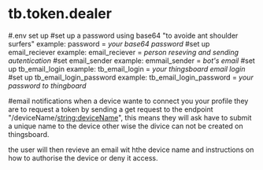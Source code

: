 # tb.token.dealer

#.env set up
#set up a password
using base64 "to avoide ant shoulder surfers"
example: password = *your base64 password*
#set up email_reciever
example: email_reciever = *person reseving and sending autentication*
#set email_sender
example: emmail_sender = *bot's email*
#set up tb_email_login
example: tb_email_login = *your thingsboard email login*
#set up tb_email_login_password
example: tb_email_login_password = *your password to thingboard*

#email notifications
when a device wante to connect you your profile they are to request a token by sending a get request to the endpoint "/deviceName/<string:deviceName>",
this means they will ask have to submit a unique name to the device other wise the divice can not be created on thingsboard.

the user will then revieve an email wit hthe device name and instructions on how to authorise the device or deny it access.

